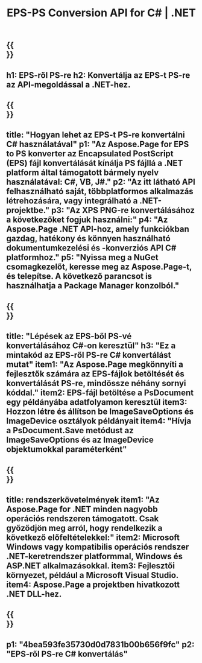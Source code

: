 ﻿---
translation: true
template: /_templates/_conversion-child-net.md
title: EPS-PS Conversion API for C# |  .NET
url: /net/conversion/eps-to-ps/
description: Mintakód az EPS-PS C# konverzióhoz. Használjon API-példakódot az EPS-fájlok kötegelt PS-re konvertálásához VB.NET-en, Asp.NET-en vagy bármely .NET-alapú alkalmazáson belül.
informat: EPS
outformat: PS
otherformats: XPS PS
---

{{<section banner>}}
---
h1: EPS-ről PS-re
h2: Konvertálja az EPS-t PS-re az API-megoldással a .NET-hez.
---

{{<section overview>}}
---
title: "Hogyan lehet az EPS-t PS-re konvertálni C# használatával"
p1: "Az Aspose.Page for EPS to PS konverter az Encapsulated PostScript (EPS) fájl konvertálását kínálja PS fájllá a .NET platform által támogatott bármely nyelv használatával: C#, VB, J#."
p2: "Az itt látható API felhasználható saját, többplatformos alkalmazás létrehozására, vagy integrálható a .NET-projektbe."
p3: "Az XPS PNG-re konvertálásához a következőket fogjuk használni:"
p4: "Az Aspose.Page .NET API-hoz, amely funkciókban gazdag, hatékony és könnyen használható dokumentumkezelési és -konverziós API C# platformhoz."
p5: "Nyissa meg a NuGet csomagkezelőt, keresse meg az Aspose.Page-t, és telepítse. A következő parancsot is használhatja a Package Manager konzolból."
---

{{<section feature1>}}
---
title: "Lépések az EPS-ből PS-vé konvertálásához C#-on keresztül"
h3: "Ez a mintakód az EPS-ről PS-re C# konvertálást mutat"
item1: "Az Aspose.Page megkönnyíti a fejlesztők számára az EPS-fájlok betöltését és konvertálását PS-re, mindössze néhány sornyi kóddal."
item2: EPS-fájl betöltése a PsDocument egy példányába adatfolyamon keresztül
item3: Hozzon létre és állítson be ImageSaveOptions és ImageDevice osztályok példányait
item4: "Hívja a PsDocument.Save metódust az ImageSaveOptions és az ImageDevice objektumokkal paraméterként"
---

{{<section feature2>}}
---
title: rendszerkövetelmények
item1: "Az Aspose.Page for .NET minden nagyobb operációs rendszeren támogatott. Csak győződjön meg arról, hogy rendelkezik a következő előfeltételekkel:"
item2: Microsoft Windows vagy kompatibilis operációs rendszer .NET-keretrendszer platformmal, Windows és ASP.NET alkalmazásokkal.
item3: Fejlesztői környezet, például a Microsoft Visual Studio.
item4: Aspose.Page a projektben hivatkozott .NET DLL-hez.
---

{{<section gist>}}
---
p1: "4bea593fe35730d0d7831b00b656f9fc"
p2: "EPS-ről PS-re C# konvertálás"
---

